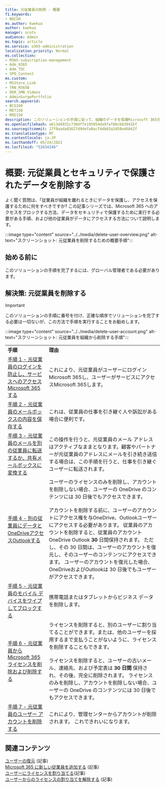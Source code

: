 ```yaml
---
title: 元従業員の削除 - 概要
f1.keywords:
- NOCSH
ms.author: kwekua
author: kwekua
manager: scotv
audience: Admin
ms.topic: article
ms.service: o365-administration
localization_priority: Normal
ms.collection:
- M365-subscription-management
- Adm_O365
- Adm_TOC
- SPO_Content
ms.custom:
- MSStore_Link
- TRN_M365B
- OKR_SMB_Videos
- AdminSurgePortfolio
search.appverid:
- BCS160
- MET150
- MOE150
description: このソリューションの手順に従って、組織のデータを保護Microsoft 365元の従業員を削除します。
ms.openlocfilehash: a613d4931c730dffe195954da97af86c683041bf
ms.sourcegitcommit: 17f0aada83627d9defa0acf4db03a2d58e46842f
ms.translationtype: MT
ms.contentlocale: ja-JP
ms.lasthandoff: 05/24/2021
ms.locfileid: "52634246"
---
```

# <a name="overview-remove-a-former-employee-and-secure-data"></a>概要: 元従業員とセキュリティで保護されたデータを削除する

よく聞く質問は、「従業員が組織を離れるときにデータを保護し、アクセスを保護するために何をすべきですか? この記事シリーズでは、Microsoft 365 へのアクセスをブロックする方法、データをセキュリティで保護するために実行する必要がある手順、および他の従業員がデータにアクセスする方法について説明します。

:::image type="content" source="../../media/delete-user-overview.png" alt-text="スクリーンショット: 元従業員を削除するための概要手順":::

## <a name="before-you-begin"></a>始める前に

このソリューションの手順を完了するには、グローバル管理者である必要があります。

## <a name="solution-remove-a-former-employee"></a>解決策: 元従業員を削除する

> [!IMPORTANT]
> このソリューションの手順に番号を付け、正確な順序でソリューションを完了する必要は一切ないが、この方法で手順を実行することをお勧めします。

:::image type="content" source="../../media/delete-user-account.png" alt-text="スクリーンショット: 元従業員を組織から削除する手順":::

|||
|:-----|:-----|
|**手順** <br/> |**理由** <br/> |
|[手順 1 - 元従業員のログインを防止し、サービスへのアクセスMicrosoft 365する](remove-former-employee-step-1.md) <br/> |これにより、元従業員がユーザーにログインMicrosoft 365し、ユーザーがサービスにアクセスMicrosoft 365します。 <br/> |
|[手順 2 - 元従業員のメールボックスの内容を保存する](remove-former-employee-step-2.md) <br/> |これは、従業員の仕事を引き継ぐ人や訴訟がある場合に便利です。 <br/> |
|[手順 3 - 元従業員のメールを別の従業員に転送するか、共有メールボックスに変換する](remove-former-employee-step-3.md) <br/> |この操作を行うと、元従業員のメール アドレスはアクティブなままとなります。顧客やパートナーが元従業員のアドレスにメールを引き続き送信する場合は、この手順を行うと、仕事を引き継ぐユーザーに転送されます。 <br/> |
|[手順 4 - 別の従業員にデータとOneDriveアクセスOutlookする](remove-former-employee-step-6.md) <br/> |ユーザーのライセンスのみを削除し、アカウントを削除しない場合、ユーザーの OneDrive のコンテンツには 30 日後でもアクセスできます。 <br/><br/> アカウントを削除する前に、ユーザーのアカウントにアクセス権を与OneDrive、Outlookユーザーにアクセスする必要があります。 従業員のアカウントを削除すると、従業員のアカウントOneDrive Outlook **30** 日間保持されます。 ただし、その 30 日間は、ユーザーのアカウントを復元し、そのユーザーのコンテンツにアクセスできます。 ユーザーのアカウントを復元した場合、OneDriveおよびOutlookは 30 日後でもユーザーがアクセスできます。 <br/> |
|[手順 5 - 元従業員のモバイル デバイスをワイプしてブロックする](remove-former-employee-step-4.md) <br/> |携帯電話またはタブレットからビジネス データを削除します。  <br/> |
|[手順 6 - 元従業員からMicrosoft 365ライセンスを削除および削除する](remove-former-employee-step-7.md) <br/> |ライセンスを削除すると、別のユーザーに割り当てることができます。または、他のユーザーを採用するまで支払うことがないように、ライセンスを削除することもできます。  <br/><br/> ライセンスを削除すると、ユーザーの古いメール、連絡先、および予定表は **30 日間** 保持され、その後、完全に削除されます。 ライセンスのみを削除し、アカウントを削除しない場合、ユーザーの OneDrive のコンテンツには 30 日後でもアクセスできます。  <br/> |
|[手順 7 - 元従業員のユーザー アカウントを削除する](remove-former-employee-step-7.md) <br/> |これにより、管理センターからアカウントが削除されます。 これできれいになります。 <br/> |

## <a name="related-content"></a>関連コンテンツ

[ユーザーの復元](restore-user.md) (記事)\
[Microsoft 365 に新しい従業員を追加する](add-new-employee.md) (記事)\
[ユーザーにライセンスを割り当てる](../manage/assign-licenses-to-users.md)(記事)\
[ユーザーからのライセンスの割り当てを解除する](../manage/remove-licenses-from-users.md) (記事)